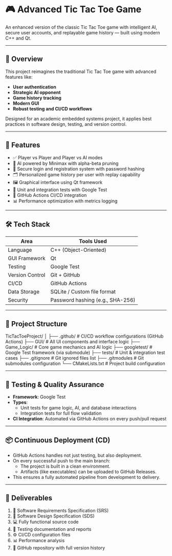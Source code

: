 # 🎮 Advanced Tic Tac Toe Game

An enhanced version of the classic Tic Tac Toe game with intelligent AI, secure user accounts, and replayable game history — built using modern C++ and Qt.

---

## 📘 Overview

This project reimagines the traditional Tic Tac Toe game with advanced features like:
- **User authentication**
- **Strategic AI opponent**
- **Game history tracking**
- **Modern GUI**
- **Robust testing and CI/CD workflows**

Designed for an academic embedded systems project, it applies best practices in software design, testing, and version control.

---

## 🚀 Features

- ✅ Player vs Player and Player vs AI modes
- 🧠 AI powered by Minimax with alpha-beta pruning
- 🔐 Secure login and registration system with password hashing
- 🗂️ Personalized game history per user with replay capability
- 🖼️ Graphical interface using Qt framework
- 🧪 Unit and integration tests with Google Test
- 🔄 GitHub Actions CI/CD integration
- 📊 Performance optimization with metrics logging

---

## 🛠️ Tech Stack

| Area             | Tools Used                        |
|------------------|-----------------------------------|
| Language         | C++ (Object-Oriented)             |
| GUI Framework    | Qt                                |
| Testing          | Google Test                       |
| Version Control  | Git + GitHub                      |
| CI/CD            | GitHub Actions                    |
| Data Storage     | SQLite / Custom file format       |
| Security         | Password hashing (e.g., SHA-256)  |

---

## 📁 Project Structure

TicTacToeProject/
│
├── .github/ # CI/CD workflow configurations (GitHub Actions)
├── GUI/ # All UI components and interface logic
├── Game_Logic/ # Core game mechanics and AI logic
├── googletest/ # Google Test framework (via submodule)
├── tests/ # Unit & integration test cases
├── .gitignore # Git ignored files list
├── .gitmodules # Git submodules configuration
└── CMakeLists.txt # Project build configuration


---

## 🧪 Testing & Quality Assurance

- **Framework**: Google Test
- **Types**:
  - Unit tests for game logic, AI, and database interactions
  - Integration tests for full flow validation
- **CI Integration**: Automated via GitHub Actions on every push/pull request

---

## 📦 Continuous Deployment (CD)

- GitHub Actions handles not just testing, but also deployment.
- On every successful push to the main branch:
  - The project is built in a clean environment.
  - Artifacts (like executables) can be uploaded to GitHub Releases.
- This ensures a fully automated pipeline from development to delivery.

---

## 🎯 Deliverables

1. 📄 Software Requirements Specification (SRS)
2. 🧱 Software Design Specification (SDS)
3. 💻 Fully functional source code
4. 🧪 Testing documentation and reports
5. ⚙️ CI/CD configuration files
6. 📊 Performance analysis
7. 📂 GitHub repository with full version history


